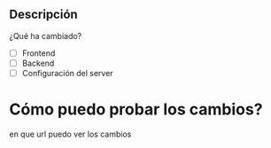 ## Descripción
¿Qué ha cambiado?

- [ ] Frontend
- [ ] Backend
- [ ] Configuración del server

# Cómo puedo probar los cambios?
en que url puedo ver los cambios
